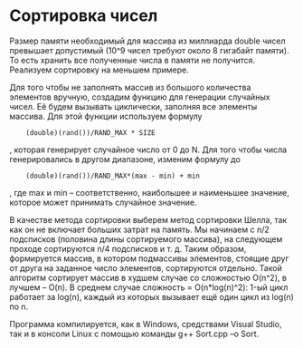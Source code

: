 Сортировка чисел
=============================

  Размер памяти необходимый для массива из миллиарда double чисел превышает допустимый (10^9 чисел требуют около 8 гигабайт памяти). То есть хранить все полученные числа в памяти не получится. Реализуем сортировку на меньшем примере.
  
  Для того чтобы не заполнять массив из большого количества элементов вручную, создадим функцию для генерации случайных чисел. Её будем вызывать циклически, заполняя все элементы массива. Для этой функции используем формулу 
 
        (double)(rand())/RAND_MAX * SIZE
  
, которая генерирует случайное число от 0 до N. Для того чтобы числа генерировались в другом диапазоне, изменим формулу до 

        (double)(rand())/RAND_MAX*(max - min) + min

, где max и min – соответственно, наибольшее и наименьшее значение, которое может принимать случайное значение.
	
  В качестве метода сортировки выберем метод сортировки Шелла, так как он не включает больших затрат на память. Мы начинаем с n/2 подсписков (половина длины сортируемого массива), на следующем проходе сортируются n/4 подсписков и т. д. Таким образом, формируется массив, в котором подмассивы элементов, стоящие друг от друга на заданное число элементов, сортируются отдельно. 
Такой алгоритм сортирует массив в худшем случае со сложностью O(n^2), в лучшем – O(n). В среднем случае сложность = O(n*log(n)^2): 1-ый цикл работает за log(n), каждый из которых вызывает ещё один цикл из log(n) по n.

Программа компилируется, как в Windows, средствами Visual Studio, так и в консоли Linux с помощью команды g++ Sort.cpp –o Sort.
